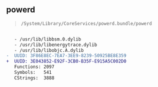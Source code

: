 ## powerd

> `/System/Library/CoreServices/powerd.bundle/powerd`

```diff

   - /usr/lib/libbsm.0.dylib
   - /usr/lib/libenergytrace.dylib
   - /usr/lib/libobjc.A.dylib
-  UUID: 3F86E8EC-7EA7-3EE9-8239-50925BE8E359
+  UUID: 3E043852-E92F-3CB0-B35F-E915A5C002D0
   Functions: 2097
   Symbols:   541
   CStrings:  3888

```

